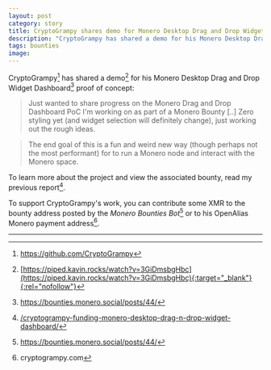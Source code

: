 ```yaml
---
layout: post
category: story
title: CryptoGrampy shares demo for Monero Desktop Drag and Drop Widget Dashboard PoC
description: "CryptoGrampy has shared a demo for his Monero Desktop Drag and Drop Widget Dashboard proof of concept."
tags: bounties
image: 
---
```


CryptoGrampy[^1] has shared a demo[^2] for his Monero Desktop Drag and Drop Widget Dashboard[^3] proof of concept:

> Just wanted to share progress on the Monero Drag and Drop Dashboard PoC I'm working on as part of a Monero Bounty [..] Zero styling yet (and widget selection will definitely change), just working out the rough ideas.

> The end goal of this is a fun and weird new way (though perhaps not the most performant) for to run a Monero node and interact with the Monero space. 

To learn more about the project and view the associated bounty, read my previous report[^4].

To support CryptoGrampy's work, you can contribute some XMR to the bounty address posted by the *Monero Bounties Bot*[^3] or to his OpenAlias Monero payment address[^5].


---

[^1]: https://github.com/CryptoGrampy
[^2]: [https://piped.kavin.rocks/watch?v=3GiDmsbgHbc](https://piped.kavin.rocks/watch?v=3GiDmsbgHbc){:target="_blank"}{:rel="nofollow"}
[^3]: https://bounties.monero.social/posts/44/
[^4]: [/cryptogrampy-funding-monero-desktop-drag-n-drop-widget-dashboard/](/cryptogrampy-funding-monero-desktop-drag-n-drop-widget-dashboard/)
[^5]: cryptogrampy.com
